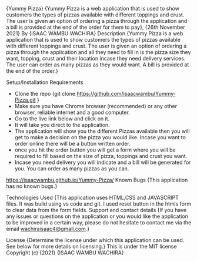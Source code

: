 {Yummy Pizza}
{Yummy Pizza is a web application that is used to show customers the types of pizzas available with different toppings and crust. The user is given an option of ordering a pizza through the application and a bill is provided at the end of the order for them to pay}, {26th November 2021}
By {ISAAC WAMBU WACHIRA}
Description
{Yummy Pizza is a web application that is used to show customers the types of pizzas available with different toppings and crust. The user is given an option of ordering a pizza through the application and all they need to fill in is the pizza size they want, topping, crust and their location incase they need delivery services. The user can order as many pizzas as they would want. A bill is provided at the end of the order.}

Setup/Installation Requirements
* Clone the repo {git clone https://github.com/isaacwambu/Yummy-Pizza.git }
* Make sure you have Chrome browser (recommended) or any other browser, reliable internet and a good computer.
* Go to the live link below and click on it.
* It will take you direct to the application.
* The application will show you the different Pizzas available then you will get to make a decision on the pizza you would like. Incase you want to order   online there will be a button written order.
* once you hit the order button you will get a form where you will be required to fill based on the size of pizza, toppings and crust you want.
* Incase you need delivery you will indicate and a bill will be generated for you. You can order as many pizzas as you can.

https://isaacwambu.github.io/Yummy-Pizza/
Known Bugs
{This application has no known bugs.}

Technologies Used
{This application uses HTML,CSS and JAVASCRIPT files. It was build using vs code and git. I used reset button in the htmls form to clear data from the form fields.
Support and contact details
{If you have any issues or questions on the application or you would like the application to be improved in a certain way, please do not hesitate to contact me via the email wachiraisaac4@gmail.com.}

License
{Determine the license under which this application can be used. See below for more details on licensing.} This is under the MIT license Copyright (c) {2021} {ISAAC WAMBU WACHIRA}